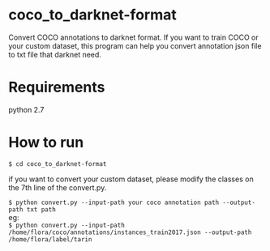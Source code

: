 # coco_to_darknet-format
Convert COCO annotations to darknet format. If you want to train COCO or your custom dataset, this program can help you convert annotation json file to txt file that darknet need.
# Requirements
python 2.7

# How to run
`$ cd coco_to_darknet-format`  

if you want to convert your custom dataset, please modify the classes on the 7th line of the convert.py.  

`$ python convert.py --input-path your coco annotation path --output-path txt path`  
eg:  
`$ python convert.py --input-path /home/flora/coco/annotations/instances_train2017.json --output-path /home/flora/label/tarin`

